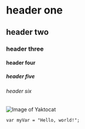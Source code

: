 # header one 
## header two
### header three
#### header four
##### header five
###### header six

![Image of Yaktocat](https://octodex.github.com/images/yaktocat.png)

``` var myVar = "Hello, world!"; ```
